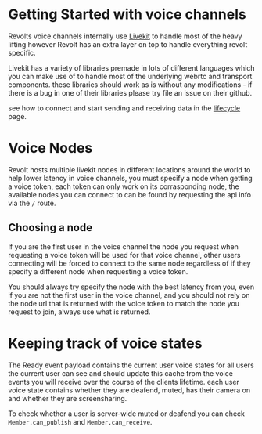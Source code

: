 # Getting Started with voice channels

Revolts voice channels internally use [Livekit](https://livekit.io/) to handle most of the heavy lifting however Revolt has an extra layer on top to handle everything revolt specific.

Livekit has a variety of libraries premade in lots of different languages which you can make use of to handle most of the underlying webrtc and transport components. these libraries should work
as is without any modifications - if there is a bug in one of their libraries please try file an issue on their github.

see how to connect and start sending and receiving data in the [lifecycle](./lifecycle.md) page.

# Voice Nodes

Revolt hosts multiple livekit nodes in different locations around the world to help lower latency in voice channels, you must specify a node when getting a voice token, each token can only work on
its corrasponding node, the available nodes you can connect to can be found by requesting the api info via the `/` route.

## Choosing a node

If you are the first user in the voice channel the node you request when requesting a voice token will be used for that voice channel, other users connecting will be forced to connect to the same node
regardless of if they specify a different node when requesting a voice token.

You should always try specify the node with the best latency from you, even if you are not the first user in the voice channel, and you should not rely on the node url that is returned with the voice token to match the node you request to join, always use what is returned.

# Keeping track of voice states

The Ready event payload contains the current user voice states for all users the current user can see and should update this cache from the voice events you will receive over the course of the clients
lifetime. each user voice state contains whether they are deafend, muted, has their camera on and whether they are screensharing.

To check whether a user is server-wide muted or deafend you can check `Member.can_publish` and `Member.can_receive`.